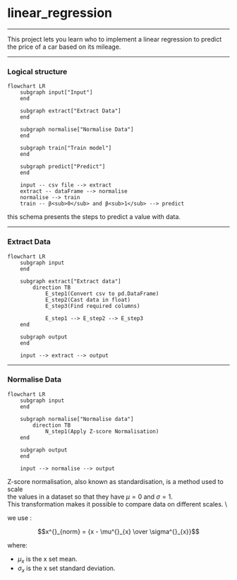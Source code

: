 
# linear_regression

---

This project lets you learn who to implement a linear regression to predict \
the price of a car  based on its mileage.

---
### Logical structure
```mermaid
flowchart LR
    subgraph input["Input"]
    end
    
    subgraph extract["Extract Data"]
    end
    
    subgraph normalise["Normalise Data"]
    end
    
    subgraph train["Train model"]
    end
    
    subgraph predict["Predict"]
    end
    
    input -- csv file --> extract
    extract -- dataFrame --> normalise
    normalise --> train
    train -- β<sub>0</sub> and β<sub>1</sub> --> predict
```
this schema presents the steps to predict a value with data.

---
### Extract Data
```mermaid
flowchart LR
    subgraph input
    end
    
    subgraph extract["Extract data"]
        direction TB
            E_step1(Convert csv to pd.DataFrame)
            E_step2(Cast data in float)
            E_step3(Find required columns)
            
            E_step1 --> E_step2 --> E_step3
    end
    
    subgraph output
    end
    
    input --> extract --> output
```

---
### Normalise Data
```mermaid
flowchart LR
    subgraph input
    end
    
    subgraph normalise["Normalise data"]
        direction TB
            N_step1(Apply Z-score Normalisation)
    end
    
    subgraph output
    end
    
    input --> normalise --> output
```

Z-score normalisation, also known as standardisation, is a method used to scale \
the values in a dataset so that they have $\mu = 0$ and $\sigma = 1$. \
This transformation makes it possible to compare data on different scales. \

we use :

```math
x^{}_{norm} = {x - \mu^{}_{x} \over \sigma^{}_{x}}
```
where:
*   $\mu^{}_{x}$ is the x set mean.
*   $\sigma^{}_{x}$  is the x set standard deviation.
